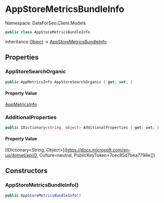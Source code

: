 # AppStoreMetricsBundleInfo

Namespace: DataForSeo.Client.Models

```csharp
public class AppStoreMetricsBundleInfo
```

Inheritance [Object](https://docs.microsoft.com/en-us/dotnet/api/Object) → [AppStoreMetricsBundleInfo](./AppStoreMetricsBundleInfo.md)

## Properties

### **AppStoreSearchOrganic**

```csharp
public AppMetricsInfo AppStoreSearchOrganic { get; set; }
```

#### Property Value

[AppMetricsInfo](./AppMetricsInfo.md)<br>

### **AdditionalProperties**

```csharp
public IDictionary<string, object> AdditionalProperties { get; set; }
```

#### Property Value

[IDictionary&lt;String, Object&gt;](https://docs.microsoft.com/en-us/dotnet/api/0, Culture=neutral, PublicKeyToken=7cec85d7bea7798e]])<br>

## Constructors

### **AppStoreMetricsBundleInfo()**

```csharp
public AppStoreMetricsBundleInfo()
```
